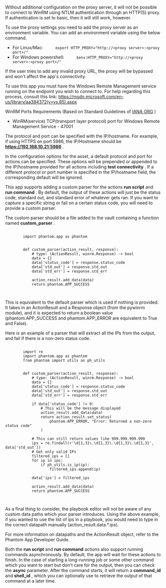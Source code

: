 [comment]: # ""
[comment]: # "    File: README.md"
[comment]: # "    Copyright (c) 2018-2022 Splunk Inc."
[comment]: # "    "
[comment]: # "    Licensed under Apache 2.0 (https://www.apache.org/licenses/LICENSE-2.0.txt)"
[comment]: # ""
[comment]: # ""
Without additional configuration on the proxy server, it will not be possible to connect to WinRM
using NTLM authentication through an HTTP(S) proxy. If authentication is set to basic, then it will
still work, however.

To use the proxy settings you need to add the proxy server as an environment variable. You can add
an environment variable using the below command.

-   For Linux/Mac: `      export HTTP_PROXY="http://<proxy server>:<proxy port>/"     `
-   For Windows powershell: `      $env:HTTP_PROXY="http://<proxy server>:<proxy port>/"     `

If the user tries to add any invalid proxy URL, the proxy will be bypassed and won't affect the
app's connectivity.

To use this app you must have the Windows Remote Management service running on the endpoint you wish
to connect to. For help regarding this process, consult this link:
<https://msdn.microsoft.com/en-us/library/aa384372(v=vs.85).aspx>

WinRM Ports Requirements (Based on Standard Guidelines of [IANA
ORG](https://www.iana.org/assignments/service-names-port-numbers/service-names-port-numbers.xhtml) )

-   WinRM(service) TCP(transport layer protocol) port for Windows Remote Management Service - 47001

The protocol and port can be specified with the IP/hostname. For example, if using HTTPS on port
5986, the IP/Hostname should be **https://192.168.10.21:5986** .

In the configuration options for the asset, a default protocol and port for actions can be
specified. These options will be prepended or appended to the IP/hostname provided for all actions
including **test connectivity** . If a different protocol or port number is specified in the
IP/hostname field, the corresponding default will be ignored.

This app supports adding a custom parser for the actions **run script** and **run command** . By
default, the output of these actions will just be the status code, standard out, and standard error
of whatever gets ran. If you want to capture a specific string or fail on a certain status code, you
will need to provide a custom parser.

The custom parser should be a file added to the vault containing a function named **custom_parser**
.

``` shell
        
        import phantom.app as phantom


        def custom_parser(action_result, response):
            # type: (ActionResult, winrm.Response) -> bool
            data = {}
            data['status_code'] = response.status_code
            data['std_out'] = response.std_out
            data['std_err'] = response.std_err

            action_result.add_data(data)
            return phantom.APP_SUCCESS
        
        
```

This is equivalent to the default parser which is used if nothing is provided. It takes in an
ActionResult and a Response object (from the pywinrm module), and it is expected to return a boolean
value (phantom.APP_SUCCESS and phantom.APP_ERROR are equivalent to True and False).

Here is an example of a parser that will extract all the IPs from the output, and fail if there is a
non-zero status code.

``` shell
        
        import re
        import phantom.app as phantom
        from phantom import utils as ph_utils


        def custom_parser(action_result, response):
            # type: (ActionResult, winrm.Response) -> bool
            data = {}
            data['status_code'] = response.status_code
            data['std_out'] = response.std_out
            data['std_err'] = response.std_err

            if data['status_code'] != 0:
                # This will be the message displayed
                action_result.add_data(data)
                return action_result.set_status(
                    phantom.APP_ERROR, "Error: Returned a non-zero status code"
                )

            # This can still return values like 999.999.999.999
            ips = re.findall(r'\d{1,3}\.\d{1,3}\.\d{1,3}\.\d{1,3}', data['std_out'])
            # Get only valid IPs
            filtered_ips = []
            for ip in ips:
                if ph_utils.is_ip(ip):
                    filtered_ips.append(ip)

            data['ips'] = filtered_ips

            action_result.add_data(data)
            return phantom.APP_SUCCESS
        
        
```

As a final thing to consider, the playbook editor will not be aware of any custom data paths which
your parser introduces. Using the above example, if you wanted to use the list of ips in a playbook,
you would need to type in the correct datapath manually (action_result.data.\*.ips).

For more information on datapaths and the ActionResult object, refer to the Phantom App Developer
Guide.

Both the **run script** and **run command** actions also support running commands asynchronously. By
default, the app will wait for these actions to finish. In the case of starting a long-running job
or some other command which you want to start but don't care for the output, then you can check the
**async** parameter. After the command starts, it will return a **command_id** and **shell_id** ,
which you can optionally use to retrieve the output of that command at a later time.
